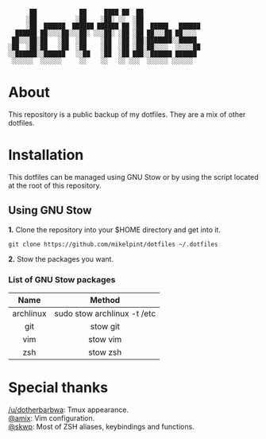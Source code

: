 ```
      ██            ██     ████ ██  ██
     ░██           ░██    ░██░ ░░  ░██
     ░██  ██████  ██████ ██████ ██ ░██  █████   ██████
  ██████ ██░░░░██░░░██░ ░░░██░ ░██ ░██ ██░░░██ ██░░░░ 
 ██░░░██░██   ░██  ░██    ░██  ░██ ░██░███████░░█████ 
░██  ░██░██   ░██  ░██    ░██  ░██ ░██░██░░░░  ░░░░░██
░░██████░░██████   ░░██   ░██  ░██ ███░░██████ ██████ 
 ░░░░░░  ░░░░░░     ░░    ░░   ░░ ░░░  ░░░░░░ ░░░░░░
```

# About

This repository is a public backup of my dotfiles.
They are a mix of other dotfiles.

# Installation
This dotfiles can be managed using GNU Stow or by using the script located at the root of this repository.

## Using GNU Stow
**1.** Clone the repository into your $HOME directory and get into it.

```
git clone https://github.com/mikelpint/dotfiles ~/.dotfiles
```

**2.** Stow the packages you want.

### List of GNU Stow packages

|    Name   |            Method           |
|:---------:|:---------------------------:|
| archlinux | sudo stow archlinux -t /etc |
|    git    |           stow git          |
|    vim    |           stow vim          |
|    zsh    |           stow zsh          |

# Special thanks

[/u/dotherbarbwa](https://www.reddit.com/user/dothebarbwa): Tmux appearance.  
[@amix](https://github.com/amix): Vim configuration.  
[@skwp](https://github.com/): Most of ZSH aliases, keybindings and functions.  